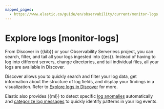 ```yaml
---
mapped_pages:
  - https://www.elastic.co/guide/en/observability/current/monitor-logs.html
---
```


# Explore logs [monitor-logs]

From Discover in {{kib}} or your Observability Serverless project, you can search, filter, and tail all your logs ingested into {{es}}. Instead of having to log into different servers, change directories, and tail individual files, all your logs are available in Discover.

Discover allows you to quickly search and filter your log data, get information about the structure of log fields, and display your findings in a visualization. Refer to [Explore logs in Discover](discover-logs.md) for more.

Elastic also provides {{ml}} to detect specific [log anomalies](inspect-log-anomalies.md) automatically and [categorize log messages](categorize-log-entries.md) to quickly identify patterns in your log events.